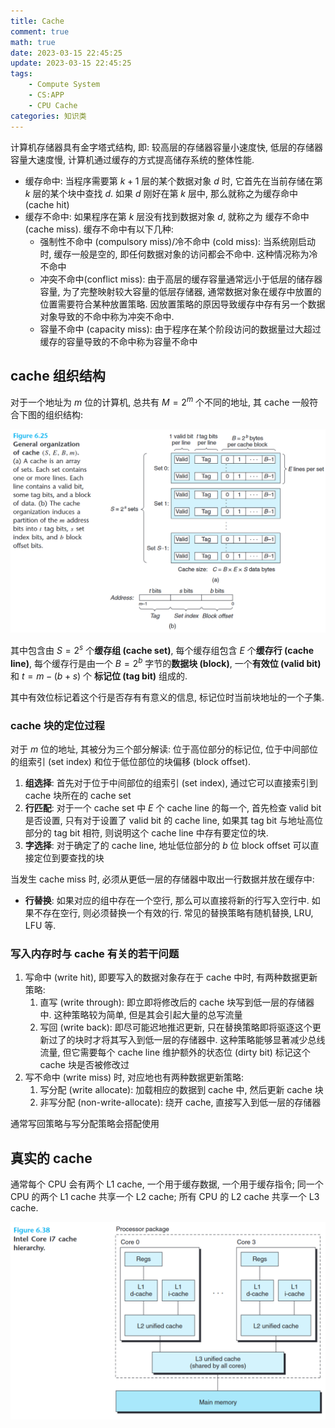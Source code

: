 ```yaml
---
title: Cache
comment: true
math: true
date: 2023-03-15 22:45:25
update: 2023-03-15 22:45:25
tags: 
    - Compute System
    - CS:APP
    - CPU Cache
categories: 知识类
---
```


计算机存储器具有金字塔式结构, 即: 较高层的存储器容量小速度快, 低层的存储器容量大速度慢, 计算机通过缓存的方式提高储存系统的整体性能.

<!--more-->

- 缓存命中: 当程序需要第 $k+1$ 层的某个数据对象 $d$ 时, 它首先在当前存储在第 $k$ 层的某个块中查找 $d$. 如果 $d$ 刚好在第 $k$ 层中, 那么就称之为缓存命中 (cache hit)
- 缓存不命中: 如果程序在第 $k$ 层没有找到数据对象 $d$, 就称之为 缓存不命中 (cache miss). 缓存不命中有以下几种:
    - 强制性不命中 (compulsory miss)/冷不命中 (cold miss): 当系统刚启动时, 缓存一般是空的, 即任何数据对象的访问都会不命中. 这种情况称为冷不命中
    - 冲突不命中(conflict miss): 由于高层的缓存容量通常远小于低层的储存器容量, 为了完整映射较大容量的低层存储器, 通常数据对象在缓存中放置的位置需要符合某种放置策略. 因放置策略的原因导致缓存中存有另一个数据对象导致的不命中称为冲突不命中.
    - 容量不命中 (capacity miss): 由于程序在某个阶段访问的数据量过大超过缓存的容量导致的不命中称为容量不命中

## cache 组织结构

对于一个地址为 $m$ 位的计算机, 总共有 $M=2^m$ 个不同的地址, 其 cache 一般符合下图的组织结构:

![](Cache/1.png)

其中包含由 $S=2^s$ 个**缓存组 (cache set)**, 每个缓存组包含 $E$ 个**缓存行 (cache line)**, 每个缓存行是由一个 $B=2^b$ 字节的**数据块 (block)**, 一个**有效位 (valid bit)** 和 $t=m-(b+s)$ 个 **标记位 (tag bit)** 组成的. 

其中有效位标记着这个行是否存有有意义的信息, 标记位时当前块地址的一个子集.

### cache 块的定位过程

对于 $m$ 位的地址, 其被分为三个部分解读: 位于高位部分的标记位, 位于中间部位的组索引 (set index) 和位于低位部位的块偏移 (block offset).

1. **组选择**: 首先对于位于中间部位的组索引 (set index), 通过它可以直接索引到 cache 块所在的 cache set
2. **行匹配**: 对于一个 cache set 中 $E$ 个 cache line 的每一个, 首先检查 valid bit 是否设置, 只有对于设置了 valid bit 的 cache line, 如果其 tag bit 与地址高位部分的 tag bit 相符, 则说明这个 cache line 中存有要定位的块.
3. **字选择**: 对于确定了的 cache line, 地址低位部分的 $b$ 位 block offset 可以直接定位到要查找的块

当发生 cache miss 时, 必须从更低一层的存储器中取出一行数据并放在缓存中:

- **行替换**: 如果对应的组中存在一个空行, 那么可以直接将新的行写入空行中. 如果不存在空行, 则必须替换一个有效的行. 常见的替换策略有随机替换, LRU, LFU 等.

### 写入内存时与 cache 有关的若干问题

1. 写命中 (write hit), 即要写入的数据对象存在于 cache 中时, 有两种数据更新策略:
    1. 直写 (write through): 即立即将修改后的 cache 块写到低一层的存储器中. 这种策略较为简单, 但是其会引起大量的总写流量
    2. 写回 (write back): 即尽可能迟地推迟更新, 只在替换策略即将驱逐这个更新过了的块时才将其写入到低一层的存储器中. 这种策略能够显著减少总线流量, 但它需要每个 cache line 维护额外的状态位 (dirty bit) 标记这个 cache 块是否被修改过
2. 写不命中 (write miss) 时, 对应地也有两种数据更新策略:
    1. 写分配 (write allocate): 加载相应的数据到 cache 中, 然后更新 cache 块
    2. 非写分配 (non-write-allocate): 绕开 cache, 直接写入到低一层的存储器

通常写回策略与写分配策略会搭配使用

## 真实的 cache 

通常每个 CPU 会有两个 L1 cache, 一个用于缓存数据, 一个用于缓存指令; 同一个 CPU 的两个 L1 cache 共享一个 L2 cache; 所有 CPU 的 L2 cache 共享一个 L3 cache.

![](Cache/2.png)
